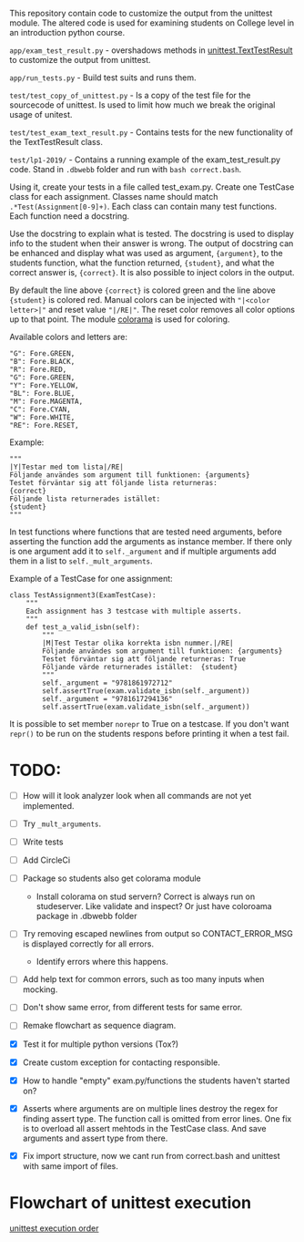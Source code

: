 This repository contain code to customize the output from the unittest module.  The altered code is used for examining students on College level in an introduction python course.

`app/exam_test_result.py` - overshadows methods in [unittest.TextTestResult](https://github.com/python/cpython/blob/master/Lib/unittest/runner.py#L29) to customize the output from unittest.

`app/run_tests.py` - Build test suits and runs them.

`test/test_copy_of_unittest.py` - Is a copy of the test file for the sourcecode of unittest. Is used to limit how much we break the original usage of unitest.

`test/test_exam_text_result.py` - Contains tests for the new functionality of the TextTestResult class.

`test/lp1-2019/` - Contains a running example of the exam_test_result.py code. Stand in `.dbwebb` folder and run with `bash correct.bash`.




Using it, create your tests in a file called test_exam.py. Create one TestCase class for each assignment. Classes name should match `.*Test(Assignment[0-9]+)`.
Each class can contain many test functions. Each function need a docstring.

Use the docstring to explain what is tested. The docstring is used to display info to the student when their answer is wrong. The output of docstring can be enhanced and display what was used as argument, `{argument}`, to the students function, what the function returned, `{student}`, and what the correct answer is, `{correct}`. It is also possible to inject colors in the output.

By default the line above `{correct}` is colored green and the line above `{student}` is colored red. Manual colors can be injected with `"|<color letter>|"` and reset value `"|/RE|"`. The reset color removes all color options up to that point. The module [colorama](https://pypi.org/project/colorama/) is used for coloring.

Available colors and letters are:

```
"G": Fore.GREEN,
"B": Fore.BLACK,
"R": Fore.RED,
"G": Fore.GREEN,
"Y": Fore.YELLOW,
"BL": Fore.BLUE,
"M": Fore.MAGENTA,
"C": Fore.CYAN,
"W": Fore.WHITE,
"RE": Fore.RESET,
```

Example:
```
"""
|Y|Testar med tom lista|/RE|
Följande användes som argument till funktionen: {arguments}
Testet förväntar sig att följande lista returneras:
{correct}
Följande lista returnerades istället:
{student}
"""
```

In test functions where functions that are tested need arguments, before asserting the function add the arguments as instance member. If there only is one argument add it to `self._argument` and if multiple arguments add them in a list to `self._mult_arguments`.

Example of a TestCase for one assignment:

```
class TestAssignment3(ExamTestCase):
    """
    Each assignment has 3 testcase with multiple asserts.
    """
    def test_a_valid_isbn(self):
        """
        |M|Test Testar olika korrekta isbn nummer.|/RE|
        Följande användes som argument till funktionen: {arguments}
        Testet förväntar sig att följande returneras: True
        Följande värde returnerades istället:  {student}
        """
        self._argument = "9781861972712"
        self.assertTrue(exam.validate_isbn(self._argument))
        self._argument = "9781617294136"
        self.assertTrue(exam.validate_isbn(self._argument))
```



It is possible to set member `norepr` to True on a testcase. If you don't want `repr()` to be run on the students respons before printing it when a test fail.



# TODO:
- [ ] How will it look analyzer look when all commands are not yet implemented.
- [ ] Try `_mult_arguments`.
- [ ] Write tests
- [ ] Add CircleCi
- [ ] Package so students also get colorama module
    - Install colorama on stud servern? Correct is always run on studeserver. Like validate and inspect? Or just have coloroama package in .dbwebb folder
- [ ] Try removing escaped newlines from output so CONTACT_ERROR_MSG is displayed correctly for all errors.
    - Identify errors where this happens.
- [ ] Add help text for common errors, such as too many inputs when mocking.
- [ ] Don't show same error, from different tests for same error.
- [ ] Remake flowchart as sequence diagram.
- [x] Test it for multiple python versions (Tox?)
- [X] Create custom exception for contacting responsible.
- [x] How to handle "empty" exam.py/functions the students haven't started on?
- [x] Asserts where arguments are on multiple lines destroy the regex for finding assert type. The function call is omitted from error lines. One fix is to overload all assert mehtods in the TestCase class. And save arguments and assert type from there.
- [x] Fix import structure, now we cant run from correct.bash and unittest with same import of files.



# Flowchart of unittest execution

[unittest execution order](https://app.lucidchart.com/invitations/accept/f9604303-3cf8-4cbf-ab22-be0e64b99f49)
